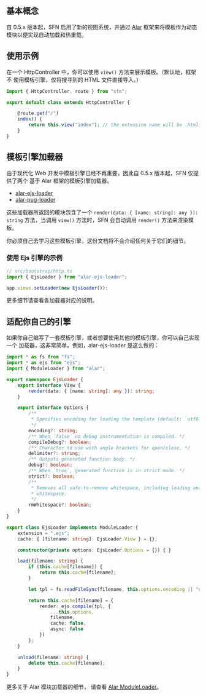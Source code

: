 <!-- title: 视图; order: 5 -->
## 基本概念

自 0.5.x 版本起，SFN 启用了新的视图系统，并通过 [Alar](https://github.com/hyurl/alar)
框架来将模板作为动态模块以便实现自动加载和热重载。

## 使用示例

在一个 HttpController 中，你可以使用 `view()` 方法来展示模板。（默认地，框架不
使用模板引擎，仅将搜寻到的 HTML 文件直接导入。）

```typescript
import { HttpController, route } from "sfn";

export default class extends HttpController {

    @route.get("/")
    index() {
        return this.view("index"); // the extension name will be .html.
    }
}
```

## 模板引擎加载器

由于现代化 Web 开发中模板引擎已经不再重要，因此自 0.5.x 版本起，SFN 仅提供了两个
基于 Alar 框架的模板引擎加载器。

- [alar-ejs-loader](https://github.com/Hyurl/alar-ejs-loader)
- [alar-pug-loader](https://github.com/Hyurl/alar-pug-loader)

这些加载器所返回的模块包含了一个 `render(data: { [name: string]: any }): string`
方法，当调用 `view()` 方法时，SFN 会自动调用 `render()` 方法来渲染模板。

你必须自己去学习这些模板引擎，这份文档将不会介绍任何关于它们的细节。

### 使用 Ejs 引擎的示例

```typescript
// src/bootstrap/http.ts
import { EjsLoader } from "alar-ejs-loader";

app.views.setLoader(new EjsLoader());
```

更多细节请查看各加载器对应的说明。

## 适配你自己的引擎

如果你自己编写了一套模板引擎，或者想要使用其他的模板引擎，你可以自己实现一个
加载器，这非常简单。例如，alar-ejs-loader 是这么做的：

```typescript
import * as fs from "fs";
import * as ejs from "ejs";
import { ModuleLoader } from "alar";

export namespace EjsLoader {
    export interface View {
        render(data: { [name: string]: any }): string;
    }

    export interface Options {
        /**
         * Specifies encoding for loading the template (default: `utf8`).
         */
        encoding?: string;
        /** When `false` no debug instrumentation is compiled. */
        compileDebug?: boolean;
        /** Character to use with angle brackets for open/close. */
        delimiter?: string;
        /** Outputs generated function body. */
        debug?: boolean;
        /** When `true`, generated function is in strict mode. */
        strict?: boolean;
        /** 
         * Removes all safe-to-remove whitespace, including leading and trailing 
         * whitespace.
         */
        rmWhitespace?: boolean;
    }
}

export class EjsLoader implements ModuleLoader {
    extension = ".ejs";
    cache: { [filename: string]: EjsLoader.View } = {};

    constructor(private options: EjsLoader.Options = {}) { }

    load(filename: string) {
        if (this.cache[filename]) {
            return this.cache[filename];
        }

        let tpl = fs.readFileSync(filename, this.options.encoding || "utf8");

        return this.cache[filename] = {
            render: ejs.compile(tpl, {
                ...this.options,
                filename,
                cache: false,
                async: false
            })
        };
    }

    unload(filename: string) {
        delete this.cache[filename];
    }
}
```

更多关于 Alar 模块加载器的细节，
请查看 [Alar ModuleLoader](https://github.com/hyurl/alar/blob/master/api.md#moduleloader)。